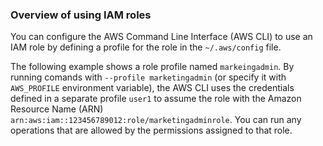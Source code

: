 ### Overview of using IAM roles
You can configure the AWS Command Line Interface (AWS CLI) to use an IAM role by defining a profile for the role in 
the `~/.aws/config` file.

The following example shows a role profile named `markeingadmin`. By running comands with `--profile marketingadmin` 
(or specify it with `AWS_PROFILE` environment variable), the AWS CLI uses the credentials defined in a separate profile
`user1` to assume the role with the Amazon Resource Name (ARN) `arn:aws:iam::123456789012:role/marketingadminrole`. 
You can run any operations that are allowed by the permissions assigned to that role.


